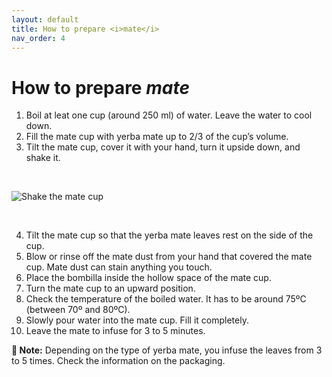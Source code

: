```yaml
---
layout: default
title: How to prepare <i>mate</i>
nav_order: 4
---
```


# How to prepare *mate*

1. Boil at leat one cup (around 250 ml) of water. Leave the water to cool down. 
2. Fill the mate cup with yerba mate up to 2/3 of the cup’s volume.
3. Tilt the mate cup, cover it with your hand, turn it upside down, and shake it.
   
<br>

![Shake the mate cup](/assets/images/shake.png)

<br>

4. Tilt the mate cup so that the yerba mate leaves rest on the side of the cup.
5. Blow or rinse off the mate dust from your hand that covered the mate cup. Mate dust can stain anything you touch.
6. Place the bombilla inside the hollow space of the mate cup.
7. Turn the mate cup to an upward position.
8. Check the temperature of the boiled water. It has to be around 75ºC (between 70º and 80ºC).
9. Slowly pour water into the mate cup. Fill it completely.
10.  Leave the mate to infuse for 3 to 5 minutes.

**📝 Note:** Depending on the type of yerba mate, you infuse the leaves from 3 to 5 times. Check the information on the packaging.